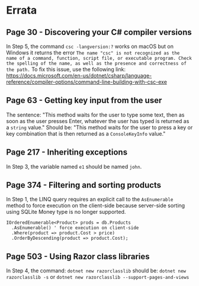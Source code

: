 # Errata
## Page 30 - Discovering your C# compiler versions
In Step 5, the command `csc -langversion:?` works on macOS but on Windows it returns the error `The name "csc" is not recognized as the name of a command, function, script file, or executable program. Check the spelling of the name, as well as the presence and correctness of the path.` To fix this issue, use the following link: https://docs.microsoft.com/en-us/dotnet/csharp/language-reference/compiler-options/command-line-building-with-csc-exe
## Page 63 - Getting key input from the user
The sentence:
"This method waits for the user to type some text, then as soon as the user presses Enter, whatever the user has typed is returned as a `string` value."
Should be:
"This method waits for the user to press a key or key combination that is then returned as a `ConsoleKeyInfo` value."
## Page 217 - Inheriting exceptions
In Step 3, the variable named `e1` should be named `john`.
## Page 374 - Filtering and sorting products
In Step 1, the LINQ query requires an explicit call to the `AsEnumerable` method to force execution on the client-side because server-side sorting using SQLite Money type is no longer supported.
```
IOrderedEnumerable<Product> prods = db.Products
  .AsEnumerable() ' force execution on client-side
  .Where(product => product.Cost > price)
  .OrderByDescending(product => product.Cost);
```
## Page 503 - Using Razor class libraries
In Step 4, the command: `dotnet new razorclasslib` should be: `dotnet new razorclasslib -s` or `dotnet new razorclasslib --support-pages-and-views`

